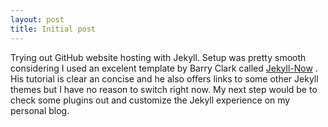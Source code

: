 ```yaml
---
layout: post
title: Initial post
---
```


Trying out GitHub website hosting with Jekyll. Setup was pretty smooth considering I used an excelent template by Barry Clark called [Jekyll-Now](https://github.com/barryclark/jekyll-now) . His tutorial is clear an concise and he also offers links
to some other Jekyll themes but I have no reason to switch right now. My next step would be to check some plugins out and customize the Jekyll experience on my personal blog.